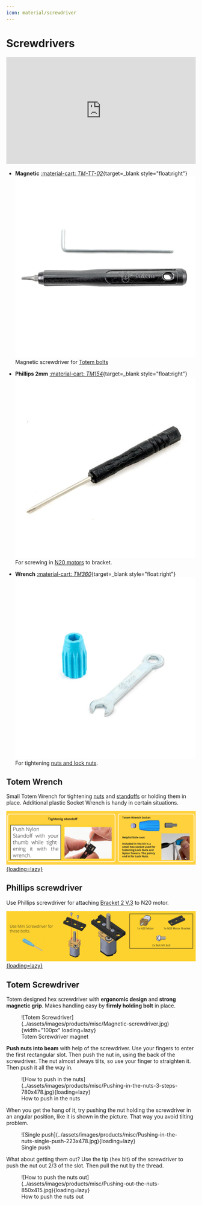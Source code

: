 ```yaml
---
icon: material/screwdriver
---
```


# Screwdrivers

<iframe style="width: 100%;aspect-ratio: 16/9;" loading="lazy" src="https://www.youtube.com/embed/af-9xxHuD6U" title="" frameborder="0" allow="accelerometer; autoplay; clipboard-write; encrypted-media; gyroscope; picture-in-picture; web-share" referrerpolicy="strict-origin-when-cross-origin" allowfullscreen></iframe>

<div class="grid cards" style="grid-template-columns: repeat(auto-fit, minmax(min(100%, 10rem), 1fr))" markdown>

-   **Magnetic** [:material-cart: _TM-TT-02_](https://totemmaker.net/product/magnetic-screwdriver-hex-key-2mm/){target=_blank style="float:right"}  
    [![Magnetic screwdriver + hex key](../assets/images/products/tools/magnetic-screwdriver.jpg)](#totem-screwdriver)  
    Magnetic screwdriver for [Totem bolts](fasteners.md)

-   **Phillips 2mm** [:material-cart: _TM154_](https://totemmaker.net/product/philips-screwdriver/){target=_blank style="float:right"}  
    [![Phillips Screwdriver](../assets/images/products/tools/phillips-screwdriver.jpg)](#phillips-screwdriver)  
    For screwing in [N20 motors](motors.md#dc-6v-n20) to bracket.

-   **Wrench** [:material-cart: _TM360_](https://totemmaker.net/product/socket-wrench-and-totem-wrench/){target=_blank style="float:right"}  
    [![Totem Wrench](../assets/images/products/tools/totem-wrench.jpg)](#totem-wrench)  
    For tightening [nuts and lock nuts](fasteners.md#regular-nuts).

</div>

## Totem Wrench

Small Totem Wrench for tightening [nuts](fasteners.md#regular-nuts) and [standoffs](fasteners.md#nylon-standoff) or holding them in place. Additional plastic Socket Wrench is handy in certain situations.

[![Totem Wrench info](../assets/images/products/tools/totem-wrench-info.png){loading=lazy}](../assets/images/products/tools/totem-wrench-info.png)

## Phillips screwdriver

Use Phillips screwdriver for attaching [Bracket 2 V.3](motors.md#dc-6v-n20) to N20 motor.

[![N20 motor bracket assembly with Phillips screwdriver](../assets/images/products/motors/n20-motor-bracket-assembly.png){loading=lazy}](../assets/images/products/motors/n20-motor-bracket-assembly.png)

## Totem Screwdriver

Totem designed hex screwdriver with **ergonomic design** and **strong magnetic grip**. Makes handling easy by **firmly holding bolt** in place.

<figure markdown="span">
  ![Totem Screwdriver](../assets/images/products/misc/Magnetic-screwdriver.jpg){width="100px" loading=lazy}
  <figcaption>Totem Screwdriver magnet</figcaption>
</figure>

**Push nuts into beam** with help of the screwdriver. Use your fingers to enter the first rectangular slot. Then push the nut in, using the back of the screwdriver. The nut almost always tilts, so use your finger to straighten it. Then push it all the way in.

<figure markdown="span">
  ![How to push in the nuts](../assets/images/products/misc/Pushing-in-the-nuts-3-steps-780x478.jpg){loading=lazy}
  <figcaption>How to push in the nuts</figcaption>
</figure>

When you get the hang of it, try pushing the nut holding the screwdriver in an angular position, like it is shown in the picture. That way you avoid tilting problem.

<figure markdown="span">
  ![Single push](../assets/images/products/misc/Pushing-in-the-nuts-single-push-223x478.jpg){loading=lazy}
  <figcaption>Single push</figcaption>
</figure>

What about getting them out?
Use the tip (hex bit) of the screwdriver to push the nut out 2/3 of the slot. Then pull the nut by the thread.

<figure markdown="span">
  ![How to push the nuts out](../assets/images/products/misc/Pushing-out-the-nuts-850x415.jpg){loading=lazy}
  <figcaption>How to push the nuts out</figcaption>
</figure>